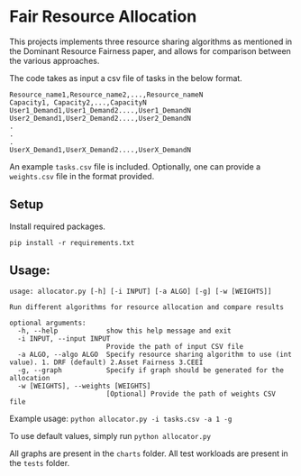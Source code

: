 # Fair Resource Allocation

This projects implements three resource sharing algorithms as mentioned in the Dominant Resource Fairness paper, and allows for comparison between the various approaches.

The code takes as input a csv file of tasks in the below format.

```
Resource_name1,Resource_name2,...,Resource_nameN
Capacity1, Capacity2,...,CapacityN
User1_Demand1,User1_Demand2....,User1_DemandN
User2_Demand1,User2_Demand2....,User2_DemandN
.
.
.
UserX_Demand1,UserX_Demand2....,UserX_DemandN
```
An example `tasks.csv` file is included. Optionally, one can provide a `weights.csv` file in the format provided.

## Setup

Install required packages.
```
pip install -r requirements.txt
```

## Usage:

```
usage: allocator.py [-h] [-i INPUT] [-a ALGO] [-g] [-w [WEIGHTS]]

Run different algorithms for resource allocation and compare results

optional arguments:
  -h, --help            show this help message and exit
  -i INPUT, --input INPUT
                        Provide the path of input CSV file
  -a ALGO, --algo ALGO  Specify resource sharing algorithm to use (int value). 1. DRF (default) 2.Asset Fairness 3.CEEI
  -g, --graph           Specify if graph should be generated for the allocation
  -w [WEIGHTS], --weights [WEIGHTS]
                        [Optional] Provide the path of weights CSV file
```

Example usage:
`python allocator.py -i tasks.csv -a 1 -g`

To use default values, simply run `python allocator.py`

All graphs are present in the `charts` folder. All test workloads are present in the `tests` folder.

